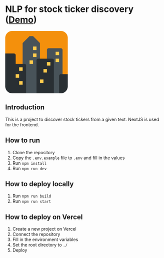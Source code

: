 # NLP for stock ticker discovery ([Demo](https://nlp-stock-ticker.vercel.app/))

[<img src="./public/android-chrome-512x512.png" width="200" height="200" />](https://nlp-stock-ticker.vercel.app/)

## Introduction

This is a project to discover stock tickers from a given text. NextJS is used for the frontend.

## How to run

1. Clone the repository
2. Copy the `.env.example` file to `.env` and fill in the values
3. Run `npm install`
4. Run `npm run dev`

## How to deploy locally

1. Run `npm run build`
2. Run `npm run start`

## How to deploy on Vercel

1. Create a new project on Vercel
2. Connect the repository
3. Fill in the environment variables
4. Set the root directory to `./`
5. Deploy
